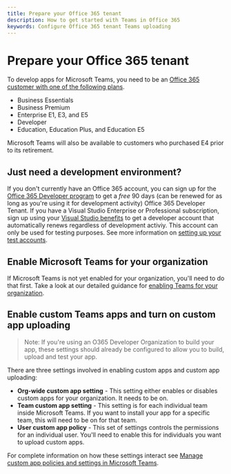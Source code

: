 ```yaml
---
title: Prepare your Office 365 tenant
description: How to get started with Teams in Office 365
keywords: Configure Office 365 tenant Teams uploading
---
```

# Prepare your Office 365 tenant

To develop apps for Microsoft Teams, you need to be an [Office 365 customer with one of the following plans](https://products.office.com/business/compare-more-office-365-for-business-plans).

* Business Essentials
* Business Premium
* Enterprise E1, E3, and E5
* Developer
* Education, Education Plus, and Education E5

Microsoft Teams will also be available to customers who purchased E4 prior to its retirement.

## Just need a development environment?

If you don't currently have an Office 365 account, you can sign up for the [Office 365 Developer program](https://dev.office.com/devprogram) to get a *free* 90 days (can be renewed for as long as you're using it for development activity) Office 365 Developer Tenant. If you have a Visual Studio Enterprise or Professional subscription, sign up using your [Visual Studio benefits](https://aka.ms/MyVisualStudioBenefits) to get a developer account that automatically renews regardless of development activiy. This account can only be used for testing purposes. See more information on [setting up your test accounts](https://support.office.com/article/Add-users-individually-or-in-bulk-to-Office-365-Admin-Help-1970f7d6-03b5-442f-b385-5880b9c256ec?ui=en-US&rs=en-US&ad=US).

## Enable Microsoft Teams for your organization

If Microsoft Teams is not yet enabled for your organization, you'll need to do that first. Take a look at our detailed guidance for [enabling Teams for your organization](/microsoftteams/how-to-roll-out-teams).

## Enable custom Teams apps and turn on custom app uploading

> Note: If you're using an O365 Developer Organization to build your app, these settings should already be configured to allow you to build, upload and test your app.

There are three settings involved in enabling custom apps and custom app uploading:

* **Org-wide custom app setting** - This setting either enables or disables custom apps for your organization. It needs to be on. 
* **Team custom app setting** - This setting is for each individual team inside Microsoft Teams. If you want to install your app for a specific team, this will need to be on for that team.
* **User custom app policy** - This set of settings controls the permissions for an individual user. You'll need to enable this for individuals you want to upload custom apps.

For complete information on how these settings interact see [Manage custom app policies and settings in Microsoft Teams](/MicrosoftTeams/teams-custom-app-policies-and-settings).
